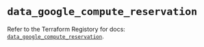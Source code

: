 # `data_google_compute_reservation`

Refer to the Terraform Registory for docs: [`data_google_compute_reservation`](https://registry.terraform.io/providers/hashicorp/google/5.26.0/docs/data-sources/compute_reservation).
